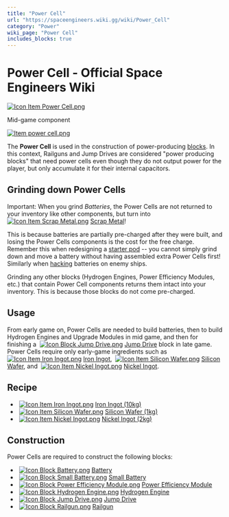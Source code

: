 ```yaml
---
title: "Power Cell"
url: "https://spaceengineers.wiki.gg/wiki/Power_Cell"
category: "Power"
wiki_page: "Power Cell"
includes_blocks: true
---
```


# Power Cell - Official Space Engineers Wiki

[![Icon Item Power Cell.png](https://spaceengineers.wiki.gg/images/thumb/Icon_Item_Power_Cell.png/100px-Icon_Item_Power_Cell.png?29ae8b)](https://spaceengineers.wiki.gg/wiki/File:Icon_Item_Power_Cell.png)

Mid-game component

[![Item power cell.png](https://spaceengineers.wiki.gg/images/thumb/Item_power_cell.png/320px-Item_power_cell.png?62767d)](https://spaceengineers.wiki.gg/wiki/File:Item_power_cell.png)

The **Power Cell** is used in the construction of power-producing [blocks](https://spaceengineers.wiki.gg/wiki/Block "Block"). In this context, Railguns and Jump Drives are considered "power producing blocks" that need power cells even though they do not output power for the player, but only accumulate it for their internal capacitors.

## Grinding down Power Cells

Important: When you grind _Batteries_, the Power Cells are not returned to your inventory like other components, but turn into  [![Icon Item Scrap Metal.png](https://spaceengineers.wiki.gg/images/thumb/Icon_Item_Scrap_Metal.png/21px-Icon_Item_Scrap_Metal.png?9b5187)](https://spaceengineers.wiki.gg/wiki/Scrap_Metal "Scrap Metal") [Scrap Metal](https://spaceengineers.wiki.gg/wiki/Scrap_Metal "Scrap Metal")!

This is because batteries are partially pre-charged after they were built, and losing the Power Cells components is the cost for the free charge. Remember this when redesigning a [starter pod](https://spaceengineers.wiki.gg/wiki/Drop_Pods "Drop Pods") -- you cannot simply grind down and move a battery without having assembled extra Power Cells first! Similarly when [hacking](https://spaceengineers.wiki.gg/wiki/Hacking "Hacking") batteries on enemy ships.

Grinding any other blocks (Hydrogen Engines, Power Efficiency Modules, etc.) that contain Power Cell components returns them intact into your inventory. This is because those blocks do not come pre-charged.

## Usage

From early game on, Power Cells are needed to build batteries, then to build Hydrogen Engines and Upgrade Modules in mid game, and then for finishing a  [![Icon Block Jump Drive.png](https://spaceengineers.wiki.gg/images/thumb/Icon_Block_Jump_Drive.png/21px-Icon_Block_Jump_Drive.png?c39dc2)](https://spaceengineers.wiki.gg/wiki/Jump_Drive "Jump Drive") [Jump Drive](https://spaceengineers.wiki.gg/wiki/Jump_Drive "Jump Drive") block in late game. Power Cells require only early-game ingredients such as  [![Icon Item Iron Ingot.png](https://spaceengineers.wiki.gg/images/thumb/Icon_Item_Iron_Ingot.png/21px-Icon_Item_Iron_Ingot.png?388ec0)](https://spaceengineers.wiki.gg/wiki/Iron_Ingot "Iron Ingot") [Iron Ingot](https://spaceengineers.wiki.gg/wiki/Iron_Ingot "Iron Ingot"),  [![Icon Item Silicon Wafer.png](https://spaceengineers.wiki.gg/images/thumb/Icon_Item_Silicon_Wafer.png/21px-Icon_Item_Silicon_Wafer.png?e4ed69)](https://spaceengineers.wiki.gg/wiki/Silicon_Wafer "Silicon Wafer") [Silicon Wafer](https://spaceengineers.wiki.gg/wiki/Silicon_Wafer "Silicon Wafer"), and  [![Icon Item Nickel Ingot.png](https://spaceengineers.wiki.gg/images/thumb/Icon_Item_Nickel_Ingot.png/21px-Icon_Item_Nickel_Ingot.png?e67f47)](https://spaceengineers.wiki.gg/wiki/Nickel_Ingot "Nickel Ingot") [Nickel Ingot](https://spaceengineers.wiki.gg/wiki/Nickel_Ingot "Nickel Ingot").

## Recipe

*    [![Icon Item Iron Ingot.png](https://spaceengineers.wiki.gg/images/thumb/Icon_Item_Iron_Ingot.png/21px-Icon_Item_Iron_Ingot.png?388ec0)](https://spaceengineers.wiki.gg/wiki/Iron_Ingot "Iron Ingot") [Iron Ingot (10kg)](https://spaceengineers.wiki.gg/wiki/Iron_Ingot "Iron Ingot")
*    [![Icon Item Silicon Wafer.png](https://spaceengineers.wiki.gg/images/thumb/Icon_Item_Silicon_Wafer.png/21px-Icon_Item_Silicon_Wafer.png?e4ed69)](https://spaceengineers.wiki.gg/wiki/Silicon_Wafer "Silicon Wafer") [Silicon Wafer (1kg)](https://spaceengineers.wiki.gg/wiki/Silicon_Wafer "Silicon Wafer")
*    [![Icon Item Nickel Ingot.png](https://spaceengineers.wiki.gg/images/thumb/Icon_Item_Nickel_Ingot.png/21px-Icon_Item_Nickel_Ingot.png?e67f47)](https://spaceengineers.wiki.gg/wiki/Nickel_Ingot "Nickel Ingot") [Nickel Ingot (2kg)](https://spaceengineers.wiki.gg/wiki/Nickel_Ingot "Nickel Ingot")

## Construction

Power Cells are required to construct the following blocks:

*    [![Icon Block Battery.png](https://spaceengineers.wiki.gg/images/thumb/Icon_Block_Battery.png/21px-Icon_Block_Battery.png?fc3f6b)](https://spaceengineers.wiki.gg/wiki/Battery "Battery") [Battery](https://spaceengineers.wiki.gg/wiki/Battery "Battery")
*    [![Icon Block Small Battery.png](https://spaceengineers.wiki.gg/images/thumb/Icon_Block_Small_Battery.png/21px-Icon_Block_Small_Battery.png?998357)](https://spaceengineers.wiki.gg/wiki/Small_Battery "Small Battery") [Small Battery](https://spaceengineers.wiki.gg/wiki/Small_Battery "Small Battery")
*    [![Icon Block Power Efficiency Module.png](https://spaceengineers.wiki.gg/images/thumb/Icon_Block_Power_Efficiency_Module.png/21px-Icon_Block_Power_Efficiency_Module.png?3b167f)](https://spaceengineers.wiki.gg/wiki/Power_Efficiency_Module "Power Efficiency Module") [Power Efficiency Module](https://spaceengineers.wiki.gg/wiki/Power_Efficiency_Module "Power Efficiency Module")
*    [![Icon Block Hydrogen Engine.png](https://spaceengineers.wiki.gg/images/thumb/Icon_Block_Hydrogen_Engine.png/21px-Icon_Block_Hydrogen_Engine.png?7bc9a7)](https://spaceengineers.wiki.gg/wiki/Hydrogen_Engine "Hydrogen Engine") [Hydrogen Engine](https://spaceengineers.wiki.gg/wiki/Hydrogen_Engine "Hydrogen Engine")
*    [![Icon Block Jump Drive.png](https://spaceengineers.wiki.gg/images/thumb/Icon_Block_Jump_Drive.png/21px-Icon_Block_Jump_Drive.png?c39dc2)](https://spaceengineers.wiki.gg/wiki/Jump_Drive "Jump Drive") [Jump Drive](https://spaceengineers.wiki.gg/wiki/Jump_Drive "Jump Drive")
*    [![Icon Block Railgun.png](https://spaceengineers.wiki.gg/images/thumb/Icon_Block_Railgun.png/21px-Icon_Block_Railgun.png?1d58da)](https://spaceengineers.wiki.gg/wiki/Railgun "Railgun") [Railgun](https://spaceengineers.wiki.gg/wiki/Railgun "Railgun")